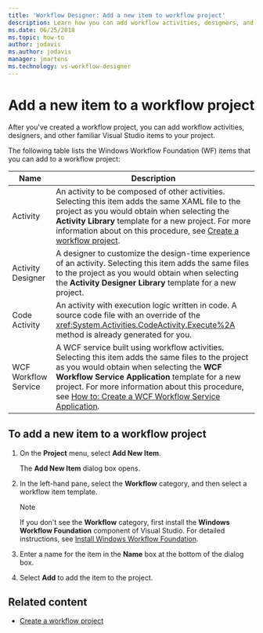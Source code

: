 ```yaml
---
title: 'Workflow Designer: Add a new item to workflow project'
description: Learn how you can add workflow activities, designers, and other familiar Visual Studio items to your project after you've created a workflow project.
ms.date: 06/25/2018
ms.topic: how-to
author: jodavis
ms.author: jodavis
manager: jmartens
ms.technology: vs-workflow-designer
---
```

# Add a new item to a workflow project


After you've created a workflow project, you can add workflow activities, designers, and other familiar Visual Studio items to your project.

The following table lists the Windows Workflow Foundation (WF) items that you can add to a workflow project:

| Name | Description |
|-| - |
| Activity | An activity to be composed of other activities. Selecting this item adds the same XAML file to the project as you would obtain when selecting the **Activity Library** template for a new project. For more information about on this procedure, see [Create a workflow project](creating-a-workflow-project.md). |
| Activity Designer | A designer to customize the design-time experience of an activity. Selecting this item adds the same files to the project as you would obtain when selecting the **Activity Designer Library** template for a new project. |
| Code Activity | An activity with execution logic written in code. A source code file with an override of the <xref:System.Activities.CodeActivity.Execute%2A> method is already generated for you. |
| WCF Workflow Service | A WCF service built using workflow activities. Selecting this item adds the same files to the project as you would obtain when selecting the **WCF Workflow Service Application** template for a new project. For more information about this procedure, see [How to: Create a WCF Workflow Service Application](creating-a-workflow-project.md). |

## To add a new item to a workflow project

1. On the **Project** menu, select **Add New Item**.

   The **Add New Item** dialog box opens.

1. In the left-hand pane, select the **Workflow** category, and then select a workflow item template.

   > [!NOTE]
   > If you don't see the **Workflow** category, first install the **Windows Workflow Foundation** component of Visual Studio. For detailed instructions, see [Install Windows Workflow Foundation](developing-applications-with-the-workflow-designer.md#install-windows-workflow-foundation).

1. Enter a name for the item in the **Name** box at the bottom of the dialog box.

1. Select **Add** to add the item to the project.

## Related content

- [Create a workflow project](../workflow-designer/creating-a-workflow-project.md)
